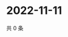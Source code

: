 # 2022-11-11

共 0 条

<!-- BEGIN WEIBO -->
<!-- 最后更新时间 Fri Nov 11 2022 14:25:47 GMT+0800 (China Standard Time) -->

<!-- END WEIBO -->
